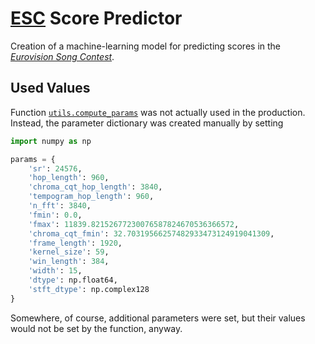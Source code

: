 #   [ESC](http://eurovision.tv/) Score Predictor

Creation of a machine-learning model for predicting scores in the [*Eurovision Song Contest*](http://eurovision.tv/).

##  Used Values

Function [`utils.compute_params`](utils.py#L218) was not actually used in the production.  Instead, the parameter dictionary was created manually by setting

```python
import numpy as np

params = {
	'sr': 24576,
	'hop_length': 960,
	'chroma_cqt_hop_length': 3840,
	'tempogram_hop_length': 960,
	'n_fft': 3840,
	'fmin': 0.0,
	'fmax': 11839.82152677230076587824670536366572,
	'chroma_cqt_fmin': 32.70319566257482933473124919041309,
	'frame_length': 1920,
	'kernel_size': 59,
	'win_length': 384,
	'width': 15,
	'dtype': np.float64,
	'stft_dtype': np.complex128
}

```

Somewhere, of course, additional parameters were set, but their values would not be set by the function, anyway.
